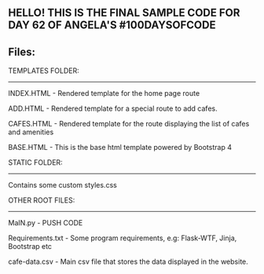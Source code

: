 HELLO! THIS IS THE FINAL SAMPLE CODE FOR DAY 62 OF ANGELA'S #100DAYSOFCODE
-----------------------------------------------------------------------------
Files:
-----
TEMPLATES FOLDER:
____
INDEX.HTML - Rendered template for the home page route

ADD.HTML - Rendered template for a special route to add cafes.

CAFES.HTML - Rendered template for the route displaying the list of cafes and amenities

BASE.HTML - This is the base html template powered by Bootstrap 4

STATIC FOLDER:
_________
Contains some custom styles.css



OTHER ROOT FILES:
________
MaIN.py - PUSH CODE

Requirements.txt - Some program requirements, e.g: Flask-WTF, Jinja, Bootstrap etc

cafe-data.csv - Main csv file that stores the data displayed in the website.
